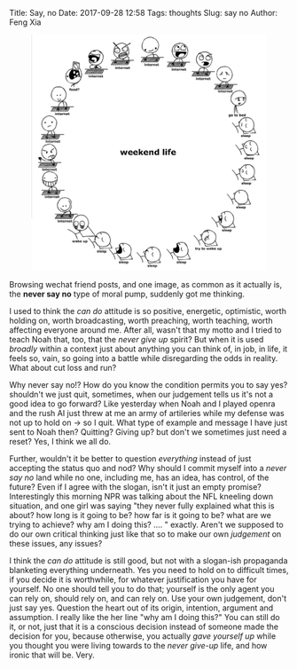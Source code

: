 Title: Say, no
Date: 2017-09-28 12:58
Tags: thoughts
Slug: say no
Author: Feng Xia

<figure class="col l6 m6 s12 center">
  <img src="images/funny/weekend%20life.png"/>
</figure>


Browsing wechat friend posts, and one image, as common as it actually
is, the **never say no** type of moral pump, suddenly got me thinking.

I used to think the _can do_ attitude is so positive, energetic,
optimistic, worth holding on, worth broadcasting, worth preaching,
worth teaching, worth affecting everyone around me. After all, wasn't
that my motto and I tried to teach Noah that, too, that the _never
give up_ spirit? But when it is used _broadly_
within a context just about anything you can think of, in job, in life,
it feels so, vain, so going into a battle while disregarding the odds
in reality. What about cut loss and run?

Why never say no!? How do you know the condition permits you to say
yes? shouldn't we just quit, sometimes, when our judgement tells us
it's not a good idea to go forward? Like yesterday when Noah and I
played openra and the rush AI just threw at me an army of artileries 
while my defense was not up to hold on &rarr; so I quit. What type of
example and message I have just sent to Noah then? Quitting? Giving
up? but don't we sometimes just need a reset? Yes, I think we all do.

Further, wouldn't it be better to question _everything_ instead of
just accepting the status quo and nod? Why should I commit myself into
a _never say no_ land while no one, including me, has an idea, has
control, of the future? Even if I agree with the slogan, isn't it just
an empty promise? Interestingly this morning NPR was talking about the
NFL kneeling down situation, and one girl was saying "they never fully
explained what this is about? how long is it going to be? how far is
it going to be? what are we trying to achieve? why am I doing this?
.... " exactly. Aren't we supposed to do our own critical thinking
just like that so to make our own _judgement_ on these issues, any issues?

I think the _can do_ attitude is still good, but not with a slogan-ish
propaganda blanketing everything underneath. Yes you need to hold on
to difficult times, if you decide it is worthwhile, for whatever
justification you have for yourself. No one should tell you to do
that; yourself is the only agent you can rely on, should rely on, and
can rely on. Use your own judgement, don't just say yes. Question the
heart out of its origin, intention, argument and assumption. I really
like the her line "why am I doing this?" You can still do it, or not,
just that it is a conscious decision instead of someone made the
decision for you, <span class="myhighlight">because otherwise, you
actually _gave yourself up_ while you thought you were living towards
to the _never give-up_ life, and how ironic that will be</span>. Very.
